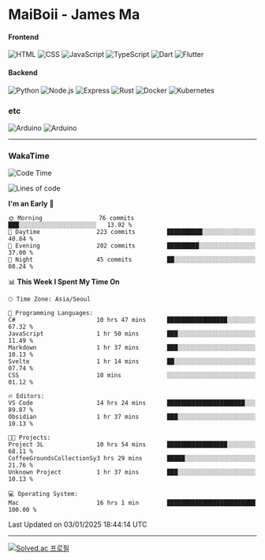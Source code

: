 # MaiBoii - James Ma

#### Frontend
![HTML](https://img.shields.io/badge/-HTML-E34F26?style=flat-square&logo=html5&logoColor=white)
![CSS](https://img.shields.io/badge/-CSS-1572B6?style=flat-square&logo=css3)
![JavaScript](https://img.shields.io/badge/-JavaScript-F7DF1E?style=flat-square&logo=javascript&logoColor=black)
![TypeScript](https://img.shields.io/badge/-TypeScript-02569B?style=flat-square&logo=typescript&logoColor=white)
![Dart](https://img.shields.io/badge/-Dart-0175C2?style=flat-square&logo=dart)
![Flutter](https://img.shields.io/badge/-Flutter-02569B?style=flat-square&logo=flutter)


#### Backend
![Python](https://img.shields.io/badge/-Python-3776AB?style=flat-square&logo=python&logoColor=white)
![Node.js](https://img.shields.io/badge/-Node.js-339933?style=flat-square&logo=node.js&logoColor=white)
![Express](https://img.shields.io/badge/-Express-339933?style=flat-square&logo=express&logoColor=white)
![Rust](https://img.shields.io/badge/-Rust-000000?style=flat-square&logo=rust&logoColor=white)
![Docker](https://img.shields.io/badge/-Docker-2496ED?style=flat-square&logo=docker&logoColor=white)
![Kubernetes](https://img.shields.io/badge/-Kubernetes-326CE5?style=flat-square&logo=kubernetes&logoColor=white)


### etc
![Arduino](https://img.shields.io/badge/-Arduino-00878F?style=flat-square&logo=arduino&logoColor=white)
![Arduino](https://img.shields.io/badge/-Unity-232326?style=flat-square&logo=unity&logoColor=white)

---
### WakaTime
<!--START_SECTION:waka-->
![Code Time](http://img.shields.io/badge/Code%20Time-996%20hrs%202%20mins-blue)

![Lines of code](https://img.shields.io/badge/From%20Hello%20World%20I%27ve%20Written-1.8%20million%20lines%20of%20code-blue)

**I'm an Early 🐤** 

```text
🌞 Morning                76 commits          ███░░░░░░░░░░░░░░░░░░░░░░   13.92 % 
🌆 Daytime                223 commits         ██████████░░░░░░░░░░░░░░░   40.84 % 
🌃 Evening                202 commits         █████████░░░░░░░░░░░░░░░░   37.00 % 
🌙 Night                  45 commits          ██░░░░░░░░░░░░░░░░░░░░░░░   08.24 % 
```


📊 **This Week I Spent My Time On** 

```text
🕑︎ Time Zone: Asia/Seoul

💬 Programming Languages: 
C#                       10 hrs 47 mins      █████████████████░░░░░░░░   67.32 % 
JavaScript               1 hr 50 mins        ███░░░░░░░░░░░░░░░░░░░░░░   11.49 % 
Markdown                 1 hr 37 mins        ███░░░░░░░░░░░░░░░░░░░░░░   10.13 % 
Svelte                   1 hr 14 mins        ██░░░░░░░░░░░░░░░░░░░░░░░   07.74 % 
CSS                      10 mins             ░░░░░░░░░░░░░░░░░░░░░░░░░   01.12 % 

🔥 Editors: 
VS Code                  14 hrs 24 mins      ██████████████████████░░░   89.87 % 
Obsidian                 1 hr 37 mins        ███░░░░░░░░░░░░░░░░░░░░░░   10.13 % 

🐱‍💻 Projects: 
Project 3L               10 hrs 54 mins      █████████████████░░░░░░░░   68.11 % 
CoffeeGroundsCollectionSy3 hrs 29 mins       █████░░░░░░░░░░░░░░░░░░░░   21.76 % 
Unknown Project          1 hr 37 mins        ███░░░░░░░░░░░░░░░░░░░░░░   10.13 % 

💻 Operating System: 
Mac                      16 hrs 1 min        █████████████████████████   100.00 % 
```


 Last Updated on 03/01/2025 18:44:14 UTC
<!--END_SECTION:waka-->
---
[![Solved.ac
프로필](http://mazassumnida.wtf/api/v2/generate_badge?boj=msu2020)](https://solved.ac/msu2020)
